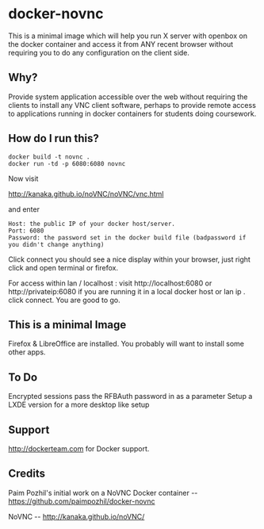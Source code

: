 docker-novnc
============

This is a minimal image which will help you run X server with openbox on the docker container and access it from ANY recent browser without requiring you to do any configuration on the client side.


## Why?

Provide system application accessible over the web without requiring the clients to install any  VNC client software, perhaps to provide remote access to applications running in docker containers for students doing coursework.


## How do I run this?
```
docker build -t novnc .
docker run -td -p 6080:6080 novnc

```

Now visit 

http://kanaka.github.io/noVNC/noVNC/vnc.html 

and enter

```
Host: the public IP of your docker host/server.
Port: 6080
Password: the password set in the docker build file (badpassword if you didn't change anything)
```

Click connect you should see a nice display within your browser, just right click and open terminal or firefox.

For access within lan / localhost : visit http://localhost:6080 or http://privateip:6080
if you are running it in a local docker host or lan ip . click connect. You are good to go.


## This is a minimal Image

Firefox & LibreOffice are installed. 
You probably will want to install some other apps.

## To Do

Encrypted sessions
pass the RFBAuth password in as a parameter
Setup a LXDE version for a more desktop like setup


## Support

http://dockerteam.com for Docker support.

## Credits

Paim Pozhil's initial work on a NoVNC Docker container --  https://github.com/paimpozhil/docker-novnc

NoVNC -- http://kanaka.github.io/noVNC/
